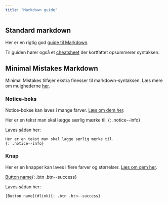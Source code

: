 ```yaml
---
title: "Markdown guide"
---
```


## Standard markdown
Her er en rigtig god [guide til Markdown](https://www.markdownguide.org/basic-syntax/).

Til guiden hører også et [cheatsheet](https://www.markdownguide.org/cheat-sheet/) der kortfattet opsummerer syntaksen.

## Minimal Mistakes Markdown
Minimal Mistakes tilføjer ekstra finesser til markdown-syntaksen. Læs mere om muighederne [her](https://www.fabriziomusacchio.com/blog/2021-08-11-Minimal_Mistakes_Cheat_Sheet).

### Notice-boks
Notice-bokse kan laves i mange farver. [Læs om dem her](https://www.fabriziomusacchio.com/blog/2021-08-11-Minimal_Mistakes_Cheat_Sheet/#notice-boxes).

Her er en tekst man skal lægge særlig mærke til.
{: .notice--info}


Laves sådan her:  
``` 
Her er en tekst man skal lægge særlig mærke til.
{: .notice--info}
```

### Knap
Her er en knapper kan laves i flere farver og størrelser. [Læs om dem her](https://www.fabriziomusacchio.com/blog/2021-08-11-Minimal_Mistakes_Cheat_Sheet/#buttons). 

[Button name](#link){: .btn .btn--success}

Laves sådan her:   
```
[Button name](#link){: .btn .btn--success}
```
